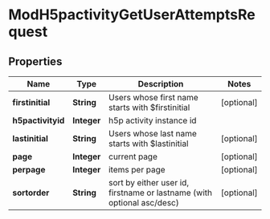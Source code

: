 

# ModH5pactivityGetUserAttemptsRequest


## Properties

| Name | Type | Description | Notes |
|------------ | ------------- | ------------- | -------------|
|**firstinitial** | **String** | Users whose first name starts with $firstinitial |  [optional] |
|**h5pactivityid** | **Integer** | h5p activity instance id |  |
|**lastinitial** | **String** | Users whose last name starts with $lastinitial |  [optional] |
|**page** | **Integer** | current page |  [optional] |
|**perpage** | **Integer** | items per page |  [optional] |
|**sortorder** | **String** | sort by either user id, firstname or lastname (with optional asc/desc) |  [optional] |



